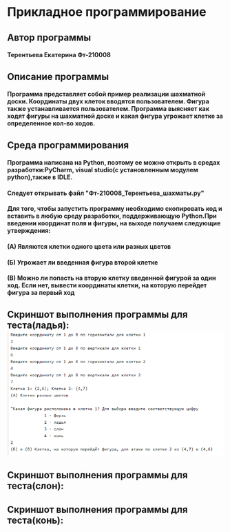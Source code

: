 # Прикладное программирование
<h2 => Автор программы </a> 
<h4 => Терентьева Екатерина Фт-210008 </a> 
<h2 => Описание программы </a> 
<h4 align=> Программа представляет собой пример реализации шахматной доски. Координаты двух клеток вводятся пользователем. Фигура также устанавливается пользователем. Программа выясняет как ходят фигуры на шахматной доске и какая фигура угрожает клетке за определенное кол-во ходов. </h3>
<h2 => Среда программирования </a> 
<h4 align=>Программа написана на Python, поэтому ее можно открыть в средах разработки:PyCharm, visual studiо(с установленным модулем python),также в IDLE. </h3>
<h4 align=>Следует открывать файл "Фт-210008_Терентьева_шахматы.py" </h3>
<h4 align=>Для того, чтобы запустить программу необходимо скопировать код и вставить в любую среду разработки, поддерживающую Python.При введении координат поля и фигуры, на выходе получаем следующие утверждения: 
<h4 align=>(А) Являются клетки одного цвета или разных цветов </h3>
<h4 align=>(Б) Угрожает ли введенная фигура второй клетке </h3>
<h4 align=>(В) Можно ли попасть на вторую клетку введенной фигурой за один ход. Если нет, вывести координаты клетки, на которую перейдет фигура за первый ход </h3>
<h2 => Скриншот выполнения программы для теста(ладья): </a> 
<img src="https://github.com/Katerina001Tr/lab-7-chess/blob/main/screenshots/%D0%A1%D0%BD%D0%B8%D0%BC%D0%BE%D0%BA%20%D1%8D%D0%BA%D1%80%D0%B0%D0%BD%D0%B0%20(1051).png" alt="">
<h2 => Скриншот выполнения программы для теста(слон): </a> 
<img src=" " alt="">
<h2 => Скриншот выполнения программы для теста(конь): </a> 
<img src=" " alt="">
